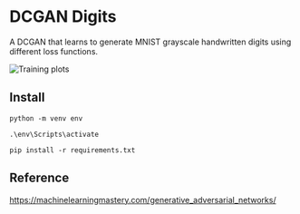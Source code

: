 # DCGAN Digits
A DCGAN that learns to generate MNIST grayscale handwritten digits using different loss functions.

 ![Training plots](training-plots.gif)

## Install

```
python -m venv env

.\env\Scripts\activate

pip install -r requirements.txt
```

## Reference

https://machinelearningmastery.com/generative_adversarial_networks/